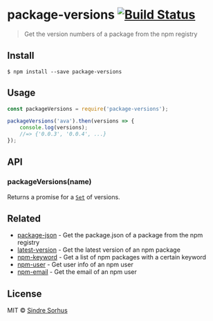 # package-versions [![Build Status](https://travis-ci.org/sindresorhus/package-versions.svg?branch=master)](https://travis-ci.org/sindresorhus/package-versions)

> Get the version numbers of a package from the npm registry


## Install

```
$ npm install --save package-versions
```


## Usage

```js
const packageVersions = require('package-versions');

packageVersions('ava').then(versions => {
	console.log(versions);
	//=> {'0.0.3', '0.0.4', ...}
});
```


## API

### packageVersions(name)

Returns a promise for a [`Set`](https://developer.mozilla.org/en/docs/Web/JavaScript/Reference/Global_Objects/Set) of versions.


## Related

- [package-json](https://github.com/sindresorhus/package-json) - Get the package.json of a package from the npm registry
- [latest-version](https://github.com/sindresorhus/latest-version) - Get the latest version of an npm package
- [npm-keyword](https://github.com/sindresorhus/npm-keyword) - Get a list of npm packages with a certain keyword
- [npm-user](https://github.com/sindresorhus/npm-user) - Get user info of an npm user
- [npm-email](https://github.com/sindresorhus/npm-email) - Get the email of an npm user


## License

MIT © [Sindre Sorhus](https://sindresorhus.com)

